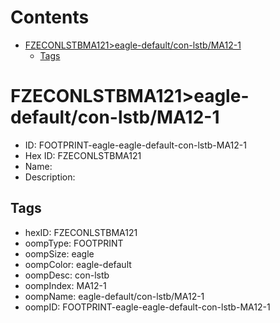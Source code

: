 



Contents
========

* [FZECONLSTBMA121>eagle-default/con-lstb/MA12-1](#fzeconlstbma121eagle-defaultcon-lstbma12-1)
	* [Tags](#tags)

# FZECONLSTBMA121>eagle-default/con-lstb/MA12-1

- ID: FOOTPRINT-eagle-eagle-default-con-lstb-MA12-1
- Hex ID: FZECONLSTBMA121
- Name: 
- Description: 

## Tags

- hexID: FZECONLSTBMA121
- oompType: FOOTPRINT
- oompSize: eagle
- oompColor: eagle-default
- oompDesc: con-lstb
- oompIndex: MA12-1
- oompName: eagle-default/con-lstb/MA12-1
- oompID: FOOTPRINT-eagle-eagle-default-con-lstb-MA12-1
